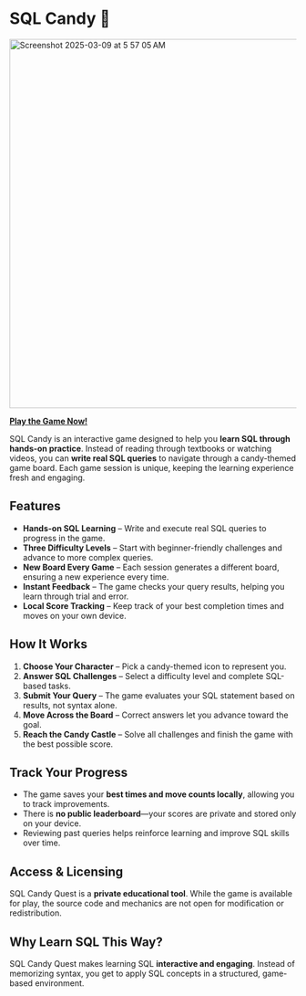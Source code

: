 # SQL Candy 🍭  

<img width="647" alt="Screenshot 2025-03-09 at 5 57 05 AM" src="https://github.com/user-attachments/assets/6d6955f3-4ca7-40af-9e79-26320d16b324" />

[**Play the Game Now!**](https://metagalacticscripts.github.io/Interactive-SQL-Learning-Game/)  

SQL Candy is an interactive game designed to help you **learn SQL through hands-on practice**. Instead of reading through textbooks or watching videos, you can **write real SQL queries** to navigate through a candy-themed game board. Each game session is unique, keeping the learning experience fresh and engaging.  

## **Features**  

- **Hands-on SQL Learning** – Write and execute real SQL queries to progress in the game.  
- **Three Difficulty Levels** – Start with beginner-friendly challenges and advance to more complex queries.  
- **New Board Every Game** – Each session generates a different board, ensuring a new experience every time.  
- **Instant Feedback** – The game checks your query results, helping you learn through trial and error.  
- **Local Score Tracking** – Keep track of your best completion times and moves on your own device.  

## **How It Works**  

1. **Choose Your Character** – Pick a candy-themed icon to represent you.  
2. **Answer SQL Challenges** – Select a difficulty level and complete SQL-based tasks.  
3. **Submit Your Query** – The game evaluates your SQL statement based on results, not syntax alone.  
4. **Move Across the Board** – Correct answers let you advance toward the goal.  
5. **Reach the Candy Castle** – Solve all challenges and finish the game with the best possible score.  

## **Track Your Progress**  

- The game saves your **best times and move counts locally**, allowing you to track improvements.  
- There is **no public leaderboard**—your scores are private and stored only on your device.  
- Reviewing past queries helps reinforce learning and improve SQL skills over time.  

## **Access & Licensing**  

SQL Candy Quest is a **private educational tool**. While the game is available for play, the source code and mechanics are not open for modification or redistribution.  

## **Why Learn SQL This Way?**  

SQL Candy Quest makes learning SQL **interactive and engaging**. Instead of memorizing syntax, you get to apply SQL concepts in a structured, game-based environment. 
